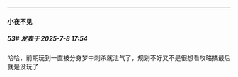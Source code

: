 ﻿
*****

####  小夜不见  
##### 53#       发表于 2025-7-8 17:54

哈哈，前期玩到一直被分身梦中刺杀就泄气了，规划不好又不是很想看攻略搞最后就是没玩了


